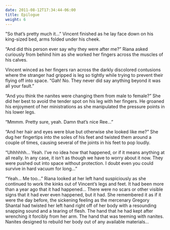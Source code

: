 ```yaml
---
date: 2011-08-12T17:34:44-06:00
title: Epilogue
weight: 6
---
```

<p class="style4">"So that&rsquo;s pretty much it&hellip;&rdquo; Vincent finished as he lay face down on his king-sized bed, arms folded under his cheek.

&ldquo;And did this person ever say why they were after me?&rdquo; Riana asked curiously from behind him as she worked her fingers across the muscles of his calves.

Vincent winced as her fingers ran across the darkly discolored contusions where the stranger had gripped is leg so tightly while trying to prevent their flying off into space. &ldquo;Gah! No. They never did say anything beyond it was all your fault.&rdquo;

&ldquo;And you think the nanites were changing them from male to female?&rdquo; She did her best to avoid the tender spot on his leg with her fingers. He groaned his enjoyment of her ministrations as she manipulated the pressure points in his lower legs.

&ldquo;Mmmm. Pretty sure, yeah. Damn that&rsquo;s nice Ree&hellip;&rdquo;

&ldquo;And her hair and eyes were blue but otherwise she looked like me?&rdquo; She dug her fingertips into the soles of his feet and twisted them around a couple of times, causing several of the joints in his feet to pop loudly.

&ldquo;Uhhhhhh&hellip; Yeah. I&rsquo;ve no idea how that happened, or if it means anything at all really. In any case, it isn&rsquo;t as though we have to worry about it now. They were pushed out into space without protection. I doubt even you could survive in hard vacuum for long&hellip;&rdquo;

&ldquo;Yeah&hellip; Me too&hellip;&rdquo; Riana looked at her left hand suspiciously as she continued to work the kinks out of Vincent&rsquo;s legs and feet. It had been more than a year ago that it had happened&hellip; There were no scars or other visible signs that it had ever even happened, but it had. She remembered it as if it were the day before, the sickening feeling as the mercenary Gregory Shantal had twisted her left hand right off of her body with a resounding snapping sound and a tearing of flesh. The hand that he had kept after wrenching it forcibly from her arm. The hand that was teeming with nanites. Nanites designed to rebuild her body out of any available materials&hellip;
